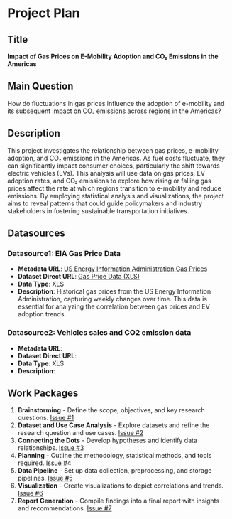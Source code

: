 # Project Plan

## Title
**Impact of Gas Prices on E-Mobility Adoption and CO₂ Emissions in the Americas**

## Main Question
How do fluctuations in gas prices influence the adoption of e-mobility and its subsequent impact on CO₂ emissions across regions in the Americas?

## Description
This project investigates the relationship between gas prices, e-mobility adoption, and CO₂ emissions in the Americas. As fuel costs fluctuate, they can significantly impact consumer choices, particularly the shift towards electric vehicles (EVs). This analysis will use data on gas prices, EV adoption rates, and CO₂ emissions to explore how rising or falling gas prices affect the rate at which regions transition to e-mobility and reduce emissions. By employing statistical analysis and visualizations, the project aims to reveal patterns that could guide policymakers and industry stakeholders in fostering sustainable transportation initiatives.

## Datasources
### Datasource1: EIA Gas Price Data
* **Metadata URL**: [US Energy Information Administration Gas Prices](https://www.eia.gov/dnav/pet/hist/LeafHandler.ashx?n=pet&s=emm_epm0_pte_nus_dpg&f=w)
* **Dataset Direct URL**: [Gas Price Data (XLS)](https://www.eia.gov/dnav/pet/hist_xls/EMM_EPM0_PTE_NUS_DPGw.xls)
* **Data Type**: XLS
* **Description**: Historical gas prices from the US Energy Information Administration, capturing weekly changes over time. This data is essential for analyzing the correlation between gas prices and EV adoption trends.

### Datasource2: Vehicles sales and CO2 emission data
* **Metadata URL**:  
* **Dataset Direct URL**:  
* **Data Type**: XLS
* **Description**:  
## Work Packages

1. **Brainstorming** - Define the scope, objectives, and key research questions. [Issue #1][i1]
2. **Dataset and Use Case Analysis** - Explore datasets and refine the research question and use cases. [Issue #2][i2]
3. **Connecting the Dots** - Develop hypotheses and identify data relationships. [Issue #3][i3]
4. **Planning** - Outline the methodology, statistical methods, and tools required. [Issue #4][i4]
5. **Data Pipeline** - Set up data collection, preprocessing, and storage pipelines. [Issue #5][i5]
6. **Visualization** - Create visualizations to depict correlations and trends. [Issue #6][i6]
7. **Report Generation** - Compile findings into a final report with insights and recommendations. [Issue #7][i7]

[i1]: https://github.com/harikrishnan06/made-if76evax/issues/1
[i2]: https://github.com/harikrishnan06/made-if76evax/issues/2
[i3]: https://github.com/harikrishnan06/made-if76evax/issues/3
[i4]: https://github.com/harikrishnan06/made-if76evax/issues/4
[i5]: https://github.com/harikrishnan06/made-if76evax/issues/5
[i6]: https://github.com/harikrishnan06/made-if76evax/issues/6
[i7]: https://github.com/harikrishnan06/made-if76evax/issues/7
